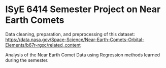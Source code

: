 # ISyE 6414 Semester Project on Near Earth Comets

Data cleaning, preparation, and preprocessing of this dataset: https://data.nasa.gov/Space-Science/Near-Earth-Comets-Orbital-Elements/b67r-rgxc/related_content

Analysis of the Near Earth Comet Data using Regression methods learned during the semester.
